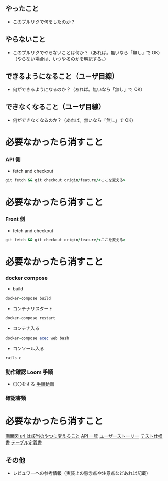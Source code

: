 ## やったこと

- このプルリクで何をしたのか？

## やらないこと

- このプルリクでやらないことは何か？（あれば。無いなら「無し」で OK）（やらない場合は、いつやるのかを明記する。）

## できるようになること（ユーザ目線）

- 何ができるようになるのか？（あれば。無いなら「無し」で OK）

## できなくなること（ユーザ目線）

- 何ができなくなるのか？（あれば。無いなら「無し」で OK）

# **必要なかったら消すこと**

### API 側

- fetch and checkout

```ruby
git fetch && git checkout origin/feature/<ここを変える>
```

# **必要なかったら消すこと**

### Front 側

- fetch and checkout

```ruby
git fetch && git checkout origin/feature/<ここを変える>
```

# **必要なかったら消すこと**

### docker compose

- build

```ruby
docker-compose build
```

- コンテナリスタート

```ruby
docker-compose restart
```

- コンテナ入る

```ruby
docker-compose exec web bash
```

- コンソール入る

```ruby
rails c
```

### 動作確認 Loom 手順

- 〇〇をする
  [手順動画](urlが入る)

### 確認書類

# **必要なかったら消すこと**

[画面図 url は該当のやつに変えること](https://xd.adobe.com/view/fbf6c289-81b2-4a4c-80fe-12a68930cc3b-aea5/grid/)
[API 一覧](https://docs.google.com/spreadsheets/d/1sJ_ZjXjCdBJkpl0gbS_HX3wDeZhihUoqddtIrHCPFnY/edit#gid=0)
[ユーザーストーリー](https://docs.google.com/spreadsheets/d/1lORIuXfr7PV5dslAHE4NnRGgNqk0hJ5krfN-tV2YKq8/edit#gid=0)
[テスト仕様書](https://docs.google.com/spreadsheets/d/12xMuHo1K8Fd7FIB7rqeioxdWmrWw7aYK4QZ_Clsfk5Q/edit#gid=1789577746)
[テーブル定義書](https://docs.google.com/spreadsheets/d/15AbCnOzcFlnN8CO-sXxKM6bMS7VtExbew-FpYHav91Q/edit#gid=1771130073)

## その他

- レビュワーへの参考情報（実装上の懸念点や注意点などあれば記載）
